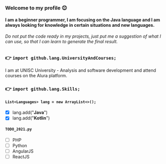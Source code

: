 ### Welcome to my profile 😊
#### I am a beginner programmer, I am focusing on the Java language and I am always looking for knowledge in certain situations and new languages.

###### Do not put the code ready in my projects, just put me a suggestion of what I can use, so that I can learn to generate the final result.

### 👉 `import github.lang.UniversityAndCourses;`
I am at UNISC University - Analysis and software development and attend courses on the Alura platform.

### 👉 `import github.lang.Skills;`

#### `List<Languages> lang = new ArrayList<>();`
  - [x] lang.add("**Java**")
  - [x] lang.add("**Kotlin**")

#### `TODO_2021.py`
  - [ ] PHP
  - [ ] Python
  - [ ] AngularJS
  - [ ] ReactJS
